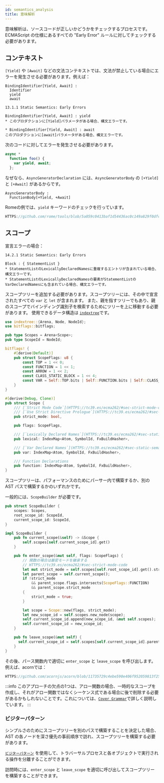 ```yaml
---
id: semantics_analysis
title: 意味解析
---
```


意味解析は、ソースコードが正しいかどうかをチェックするプロセスです。  
ECMAScript の仕様にあるすべての "Early Error" ルールに対してチェックする必要があります。

## コンテキスト

`[Yield]` や `[Await]` などの文法コンテキストでは、文法が禁止している場合にエラーを発生させる必要があります。例えば：

```markup
BindingIdentifier[Yield, Await] :
  Identifier
  yield
  await

13.1.1 Static Semantics: Early Errors

BindingIdentifier[Yield, Await] : yield
* このプロダクションに[Yield]パラメータがある場合、構文エラーです。

* BindingIdentifier[Yield, Await] : await
このプロダクションに[await]パラメータがある場合、構文エラーです。
```

次のコードに対してエラーを発生させる必要があります。

```javascript
async *
  function foo() {
    var yield, await;
  };
```

なぜなら、`AsyncGeneratorDeclaration` には、`AsyncGeneratorBody` の `[+Yield]` と `[+Await]` があるからです。

```markup
AsyncGeneratorBody :
  FunctionBody[+Yield, +Await]
```

Romeの例では、`yield` キーワードのチェックを行っています。

```rust reference
HTTPS://github.com/rome/tools/blob/5a059c0413baf1d54436ac0c149a829f0dfd1f4d/crates/rome_js_parser/src/syntax/expr.rs#L1368-L1377
```

## スコープ

宣言エラーの場合：

```markup
14.2.1 Static Semantics: Early Errors

Block : { StatementList }
* StatementListのLexicallyDeclaredNamesに重複するエントリが含まれている場合、構文エラーです。
* StatementListのLexicallyDeclaredNamesの要素がStatementListのVarDeclaredNamesにも含まれている場合、構文エラーです。
```

スコープツリーを追加する必要があります。スコープツリーには、その中で宣言されたすべての `var` と `let` が含まれます。
また、親を指すツリーでもあり、親のスコープでバインディング識別子を検索するためにツリーを上に移動する必要があります。
使用できるデータ構造は [`indextree`](HTTPS://docs.rs/indextree/latest/indextree/)です。

```rust
use indextree::{Arena, Node, NodeId};
use bitflags::bitflags;

pub type Scopes = Arena<Scope>;
pub type ScopeId = NodeId;

bitflags! {
    #[derive(Default)]
    pub struct ScopeFlags: u8 {
        const TOP = 1 << 0;
        const FUNCTION = 1 << 1;
        const ARROW = 1 << 2;
        const CLASS_STATIC_BLOCK = 1 << 4;
        const VAR = Self::TOP.bits | Self::FUNCTION.bits | Self::CLASS_STATIC_BLOCK.bits;
    }
}

#[derive(Debug, Clone)]
pub struct Scope {
    /// [`Strict Mode Code`](HTTPS://tc39.es/ecma262/#sec-strict-mode-code)
    /// [`Use Strict Directive Prologue`](HTTPS://tc39.es/ecma262/#sec-directive-prologues-and-the-use-strict-directive)
    pub strict_mode: bool,

    pub flags: ScopeFlags,

    /// [`Lexically Declared Names`](HTTPS://tc39.es/ecma262/#sec-static-semantics-lexicallydeclarednames)
    pub lexical: IndexMap<Atom, SymbolId, FxBuildHasher>,

    /// [`Var Declared Names`](HTTPS://tc39.es/ecma262/#sec-static-semantics-vardeclarednames)
    pub var: IndexMap<Atom, SymbolId, FxBuildHasher>,

    /// Function Declarations
    pub function: IndexMap<Atom, SymbolId, FxBuildHasher>,
}
```

スコープツリーは、パフォーマンスのためにパーサー内で構築するか、別の AST パスで構築するかのいずれかです。

一般的には、`ScopeBuilder` が必要です。

```rust
pub struct ScopeBuilder {
    scopes: Scopes,
    root_scope_id: ScopeId,
    current_scope_id: ScopeId,
}

impl ScopeBuilder {
    pub fn current_scope(&self) -> &Scope {
        self.scopes[self.current_scope_id].get()
    }

    pub fn enter_scope(&mut self, flags: ScopeFlags) {
        // 関数の場合は厳密モードを継承する
        // HTTPS://tc39.es/ecma262/#sec-strict-mode-code
        let mut strict_mode = self.scopes[self.root_scope_id].get().strict_mode;
        let parent_scope = self.current_scope();
        if !strict_mode
            && parent_scope.flags.intersects(ScopeFlags::FUNCTION)
            && parent_scope.strict_mode
        {
            strict_mode = true;
        }

        let scope = Scope::new(flags, strict_mode);
        let new_scope_id = self.scopes.new_node(scope);
        self.current_scope_id.append(new_scope_id, &mut self.scopes);
        self.current_scope_id = new_scope_id;
    }

    pub fn leave_scope(&mut self) {
      self.current_scope_id = self.scopes[self.current_scope_id].parent().unwrap();
    }
}
```

その後、パース関数内で適切に `enter_scope` と `leave_scope` を呼び出します。例えば、acornでは：

```javascript reference
HTTPS://github.com/acornjs/acorn/blob/11735729c4ebe590e406f952059813f250a4cbd1/acorn/src/statement.js#L425-L437
```

:::info
このアプローチの欠点の1つは、アロー関数の場合、一時的なスコープを作成し、それがアロー関数ではなくシーケンス式である場合に後で削除する必要があるかもしれないことです。これについては、[` Cover Grammar `](/blog/grammar#cover-grammar)で詳しく説明しています。
:::

### ビジターパターン

シンプルさのためにスコープツリーを別のパスで構築することを決定した場合、AST の各ノードを深さ優先の事前順序で訪れ、スコープツリーを構築する必要があります。

[`ビジターパターン`](HTTPS://rust-unofficial.github.io/patterns/patterns/behavioural/visitor.html) を使用して、トラバーサルプロセスと各オブジェクトで実行される操作を分離することができます。

訪問時には、`enter_scope` と `leave_scope` を適切に呼び出してスコープツリーを構築することができます。
